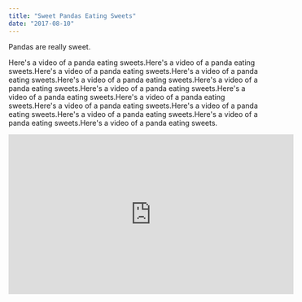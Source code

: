 ```yaml
---
title: "Sweet Pandas Eating Sweets"
date: "2017-08-10"
---
```


Pandas are really sweet.

Here's a video of a panda eating sweets.Here's a video of a panda eating sweets.Here's a video of a panda eating sweets.Here's a video of a panda eating sweets.Here's a video of a panda eating sweets.Here's a video of a panda eating sweets.Here's a video of a panda eating sweets.Here's a video of a panda eating sweets.Here's a video of a panda eating sweets.Here's a video of a panda eating sweets.Here's a video of a panda eating sweets.Here's a video of a panda eating sweets.Here's a video of a panda eating sweets.Here's a video of a panda eating sweets.

<iframe width="560" height="315" src="https://www.youtube.com/embed/4n0xNbfJLR8" frameborder="0" allowfullscreen></iframe>
